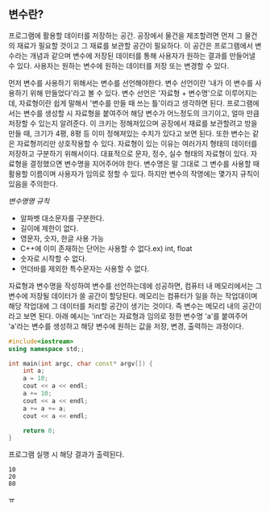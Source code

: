 ## 변수란?

프로그램에 활용할 데이터를 저장하는 공간. 공장에서 물건을 제조할려면 먼저 그 물건의 재료가 필요할 것이고 그 재료를 보관할 공간이 필요하다. 이 공간은 프로그램에서 변수라는 개념과 같으며 변수에 저장된 데이터를 통해 사용자가 원하는 결과를 만들어낼 수 있다. 사용자는 원하는 변수에 원하는 데이터를 저장 또는 변경할 수 있다. 

먼저 변수를 사용하기 위해서는 변수를 선언해야한다. 변수 선언이란 '내가 이 변수를 사용하기 위해 만들었다'라고 볼 수 있다. 변수 선언은 '자료형 + 변수명'으로 이루어지는데, 자료형이란 쉽게 말해서 '변수를 만들 때 쓰는 틀'이라고 생각하면 된다. 프로그램에서는 변수를 생성할 시 자료형을 붙여주어 해당 변수가 어느정도의 크기이고, 얼마 만큼 저장할 수 있는지 알려준다. 이 크키는 정해져있으며 공장에서 재료를 보관할려고 방을 만들 때, 크기가 4평, 8평 등 이미 정해져있는 수치가 있다고 보면 된다. 또한 변수는 같은 자료형끼리만 상호작용할 수 있다. 자료형이 있는 이유는 여러가지 형태의 데이터를 저장하고 구분하기 위해서이다. 대표적으로 문자, 정수, 실수 형태의 자료형이 있다. 자료형을 결정했으면 변수명을 지어주어야 한다. 변수명은 말 그대로 그 변수를 사용할 때 활용할 이름이며 사용자가 임의로 정할 수 있다. 하지만 변수의 작명에는 몇가지 규칙이 있음을 주의한다. 

*변수명명 규칙*
+ 알파벳 대소문자를 구분한다.
+ 길이에 제한이 없다.
+ 영문자, 숫자, 한글 사용 가능
+ C++에 이미 존재하는 단어는 사용할 수 없다.ex) int, float
+ 숫자로 시작할 수 없다.
+ 언더바를 제외한 특수문자는 사용할 수 없다.


자료형과 변수명을 작성하여 변수를 선언하는데에 성공하면, 컴퓨터 내 메모리에서는 그 변수에 저장될 데이터가 쓸 공간이 할당된다. 메모리는 컴퓨터가 일을 하는 작업대이며 해당 작업대에 그 데이터를 처리할 공간이 생기는 것이다. 즉 변수는 메모리 내의 공간이라고 보면 된다.
아래 예시는 'int'라는 자료형과 임의로 정한 변수명 'a'를 붙여주어 'a'라는 변수를 생성하고 해당 변수에 원하는 값을 저장, 변경, 출력하는 과정이다.
```c++
#include<iostream>
using namespace std;;

int main(int argc, char const* argv[]) {
	int a;
	a = 10;
	cout << a << endl;
	a += 10;
	cout << a << endl;
	a += a += a;
	cout << a << endl;

	return 0;
}
```
프로그램 실행 시 해당 결과가 출력된다.
```
10
20
80
```
ㅠ
